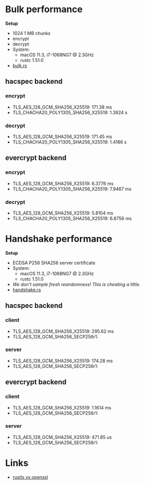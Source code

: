 # Bulk performance

**Setup**
* 1024 1 MB chunks
* encrypt
* decrypt
* System:
    * macOS 11.3, i7-1068NG7 @ 2.3GHz
    * rustc 1.51.0
* [bulk.rs](./bulk.rs)

## hacspec backend
### encrypt
* TLS_AES_128_GCM_SHA256_X25519: 171.38 ms
* TLS_CHACHA20_POLY1305_SHA256_X25519: 1.3924 s

### decrypt
* TLS_AES_128_GCM_SHA256_X25519: 171.45 ms
* TLS_CHACHA20_POLY1305_SHA256_X25519: 1.4186 s

## evercrypt backend
### encrypt
* TLS_AES_128_GCM_SHA256_X25519: 6.3776 ms
* TLS_CHACHA20_POLY1305_SHA256_X25519: 7.9467 ms

### decrypt
* TLS_AES_128_GCM_SHA256_X25519: 5.8104 ms
* TLS_CHACHA20_POLY1305_SHA256_X25519: 6.8756 ms

# Handshake performance

**Setup**
* ECDSA P256 SHA256 server certificate
* System:
    * macOS 11.3, i7-1068NG7 @ 2.3GHz
    * rustc 1.51.0
* *We don't sample fresh reandomness! This is cheating a little.*
* [handshake.rs](./handshake.rs)

## hacspec backend
### client
* TLS_AES_128_GCM_SHA256_X25519: 295.62 ms
* TLS_AES_128_GCM_SHA256_SECP256r1:

### server
* TLS_AES_128_GCM_SHA256_X25519: 174.28 ms
* TLS_AES_128_GCM_SHA256_SECP256r1:

## evercrypt backend
### client
* TLS_AES_128_GCM_SHA256_X25519: 1.1614 ms
* TLS_AES_128_GCM_SHA256_SECP256r1:

### server
* TLS_AES_128_GCM_SHA256_X25519: 471.85 us
* TLS_AES_128_GCM_SHA256_SECP256r1:

# Links
* [rustls vs openssl](https://jbp.io/2019/07/01/rustls-vs-openssl-performance.html)
